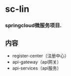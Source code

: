 <h1>
sc-lin
    <h3>springcloud微服务项目.</h3>
</h1>

## 内容

- register-center（注册中心）
- api-gateway（api网关）
- api-services（api服务）